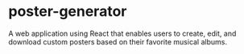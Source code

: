 # poster-generator
A web application using React that enables users to create, edit, and download custom
posters based on their favorite musical albums.